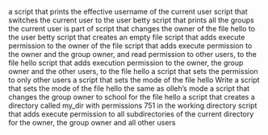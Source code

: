 a script that prints the effective username of the current user
 script that switches the current user to the user betty
script that prints all the groups the current user is part of
script that changes the owner of the file hello to the user betty
script that creates an empty file
script that adds execute permission to the owner of the file
script that adds execute permission to the owner and the group owner, and read permission to other users, to the file hello
script that adds execution permission to the owner, the group owner and the other users, to the file hello
a script that sets the permission to only other users
a script that sets the mode of the file hello
Write a script that sets the mode of the file hello the same as olleh’s mode
a script that changes the group owner to school for the file hello
a script that creates a directory called my_dir with permissions 751 in the working directory
script that adds execute permission to all subdirectories of the current directory for the owner, the group owner and all other users
